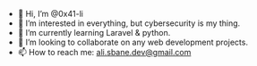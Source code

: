 - 👋 Hi, I’m @0x41-li
- 👀 I’m interested in everything, but cybersecurity is my thing.
- 🌱 I’m currently learning Laravel & python.
- 💞️ I’m looking to collaborate on any web development projects.
- 📫 How to reach me: ali.sbane.dev@gmail.com

<!---
0x41-li/0x41-li is a ✨ special ✨ repository because its `README.md` (this file) appears on your GitHub profile.
You can click the Preview link to take a look at your changes.
--->
